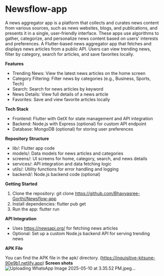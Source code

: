 # Newsflow-app
A news aggregator app is a platform that collects and curates news content from various sources, such as news websites, blogs, and publications, and presents it in a single, user-friendly interface. These apps use algorithms to gather, categorize, and personalize news content based on users' interests and preferences.
A Flutter-based news aggregator app that fetches and displays news articles from a public API. Users can view trending news, filter by category, search for articles, and save favorites locally.

**Features**
- Trending News: View the latest news articles on the home screen
- Category Filtering: Filter news by categories (e.g., Business, Sports, Tech)
- Search: Search for news articles by keyword
- News Details: View full details of a news article
- Favorites: Save and view favorite articles locally

**Tech Stack**

- Frontend: Flutter with GetX for state management and API integration
- Backend: Node.js with Express (optional) for custom API endpoint
- Database: MongoDB (optional) for storing user preferences

**Repository Structure**

- lib/: Flutter app code
- models/: Data models for news articles and categories
- screens/: UI screens for home, category, search, and news details
- services/: API integration and data fetching logic
- utils/: Utility functions for error handling and logging
- backend/: Node.js backend code (optional)

**Getting Started**

1. Clone the repository: git clone https://github.com/Bhavyasree-Gorthi/Newsflow-app
2. Install dependencies: flutter pub get
3. Run the app: flutter run

**API Integration**

- Uses https://newsapi.org/ for fetching news articles
- Optional: Set up a custom Node.js backend API for serving trending news


**APK File**

You can find the APK file in the apk/ directory.
(https://inquisitive-kitsune-90e9b1.netlify.app)
**Screen shots**
![Uploading WhatsApp Image 2025-05-10 at 3.35.52 PM.jpeg…]()


